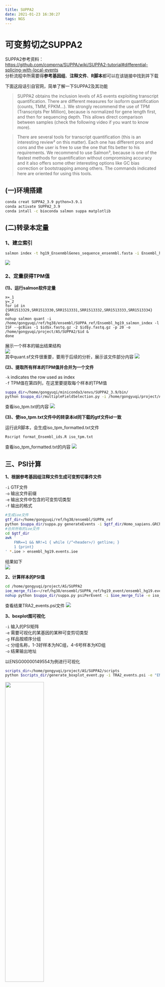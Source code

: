 ```yaml
---
title: SUPPA2
date: 2021-01-23 16:30:27
tags: NGS
---
```


<!--more-->

# 可变剪切之SUPPA2

SUPPA2参考资料：  
https://github.com/comprna/SUPPA/wiki/SUPPA2-tutorial#differential-splicing-with-local-events  
分析流程中所需要得**参考基因组**、**注释文件**、**R脚本**都可以在该链接中找到并下载

下面这段话引自官网，简单了解一下SUPPA2及其功能
> SUPPA2 obtains the inclusion levels of AS events exploiting transcript quantification. There are different measures for isoform quantification (counts, TMM, FPKM...). We strongly recommend the use of TPM (Transcripts Per Million), because is normalized for gene length first, and then for sequencing depth. This allows direct comparison between samples (check the following video if you want to know more).

> There are several tools for transcript quantification (this is an interesting review² on this matter). Each one has different pros and cons and the user is free to use the one that fits better to his requirements. We recommend to use Salmon³, because is one of the fastest methods for quantification without compromising accuracy and it also offers some other interesting options like GC bias correction or bootstrapping among others. The commands indicated here are oriented for using this tools.


## (一)环境搭建

```bash
conda creat SUPPA2_3.9 python=3.9.1
conda activate SUPPA2_3.9
conda intall -c bioconda salmon suppa matplotlib
```


## (二)转录本定量

### 1、建立索引
```bash
salmon index -t hg19_EnsenmblGenes_sequence_ensenmbl.fasta -i Ensembl_hg19_salmon_index
```
<img src="https://blog-image-host.oss-cn-shanghai.aliyuncs.com/gyqblog/hg19_salmon_index.JPG"/>

### 2、定量获得TPM值

**(1)、运行salmon软件定量**
```
x=_1
y=_2
for id in {SRR1513329,SRR1513330,SRR1513331,SRR1513332,SRR1513333,SRR1513334}
do
nohup salmon quant -i /home/gongyuqi/ref/hg38/ensembl/SUPPA_ref/Ensembl_hg19_salmon_index -l ISF --gcBias -1 $id$x.fastq.gz -2 $id$y.fastq.gz -p 20 -o /home/gongyuqi/project/AS/SUPPA2/$id &
done
```
展示一个样本的输出结果结构  
<img src="https://blog-image-host.oss-cn-shanghai.aliyuncs.com/gyqblog/tree_SRR1513329.JPG"/>  
其中quant.sf文件很重要，要用于后续的分析，展示该文件部分内容
<img src="https://blog-image-host.oss-cn-shanghai.aliyuncs.com/gyqblog/quant_df.JPG"/>

**(2)、提取所有样本的TPM值并合并为一个文件**

`-k` indicates the row used as index  
`-f` TPM值在第四列，在这里要提取每个样本的TPM值

```bash
suppa_dir=/home/gongyuqi/miniconda3/envs/SUPPA2_3.9/bin/
python $suppa_dir/multipleFieldSelection.py -i /home/gongyuqi/project/AS/SUPPA2/*/quant.sf -k 1 -f 4 -o /home/gongyuqi/project/AS/SUPPA2/iso_tpm.txt
```
查看iso_tpm.txt的内容
<img src="https://blog-image-host.oss-cn-shanghai.aliyuncs.com/gyqblog/iso_tmp_txt.JPG"/>

**(3)、使iso_tpm.txt文件中的转录本id同下载的gtf文件id一致**  

运行此R脚本，会生成iso_tpm_formatted.txt文件
```bash
Rscript format_Ensembl_ids.R iso_tpm.txt
```
查看iso_tpm_formatted.txt的内容
<img src="https://blog-image-host.oss-cn-shanghai.aliyuncs.com/gyqblog/iso_tmp_formatted_txt.JPG"/>


## 三、PSI计算

**1、根据参考基因组注释文件生成可变剪切事件文件**

`-i` GTF文件  
`-o` 输出文件前缀  
`-e` 输出文件中包含的可变剪切类型  
`-f` 输出的格式  

```bash
#生成ioe文件
gtf_dir=/home/gongyuqi/ref/hg38/ensembl/SUPPA_ref
python $suppa_dir/suppa.py generateEvents -i $gtf_dir/Homo_sapiens.GRCh37.75.formatted.gtf -o ensembl_hg19.events -e SE SS MX RI FL -f ioe
#合并所有的ioe文件
cd $gtf_dir
awk '
    FNR==1 && NR!=1 { while (/^<header>/) getline; }
    1 {print}
' *.ioe > ensembl_hg19.events.ioe
```
结果如下  
<img src="https://blog-image-host.oss-cn-shanghai.aliyuncs.com/gyqblog/ensembl_hg19.events.ioe.JPG"/>

**2、计算样本的PSI值**
```bash
cd /home/gongyuqi/project/AS/SUPPA2
ioe_merge_file=~/ref/hg38/ensembl/SUPPA_ref/hg19_event/ensembl_hg19.events.ioe
nohup python $suppa_dir/suppa.py psiPerEvent -i $ioe_merge_file -e iso_tpm_formatted.txt -o TRA2_events &
```
查看结果TRA2_events.psi文件
<img src="https://blog-image-host.oss-cn-shanghai.aliyuncs.com/gyqblog/TRA2_events.psi.JPG"/>

**3、boxplot图可视化**

`-i` 输入的PSI矩阵  
`-e` 需要可视化的某基因的某种可变剪切类型  
`-g` 样品按顺序分组  
`-c` 分组名称，1-3好样本为NC组，4-6号样本为KD组  
`-o` 结果输出地址  

以ENSG00000149554为例进行可视化
```bash
scripts_dir=/home/gongyuqi/project/AS/SUPPA2/scripts
python $scripts_dir/generate_boxplot_event.py -i TRA2_events.psi -e "ENSG00000149554;SE:chr11:125496728-125497502:125497725-125499127:+" -g 1-3,4-6 -c NC,KD -o ./
```
<img src="https://blog-image-host.oss-cn-shanghai.aliyuncs.com/gyqblog/boxplot_PSI.JPG" width="50%">


## 四、差异可变剪切分析

分组情况  
negative control siRNA ：SRR1513329,SRR1513330,SRR1513331   
TRA2A/B siRNA ：SRR1513332,SRR1513333,SRR1513334  

**1、分别构建两组的TPM和PSI文件**
```bash
$scripts_dir/split_file.R iso_tpm_formatted.txt SRR1513329,SRR1513330,SRR1513331 SRR1513332,SRR1513333,SRR1513334 TRA2_NC_iso.tpm TRA2_KD_iso.tpm -i
$scripts_dir/split_file.R TRA2_events.psi SRR1513329,SRR1513330,SRR1513331 SRR1513332,SRR1513333,SRR1513334 TRA2_NC_events.psi TRA2_KD_events.psi -e
```

**2、差异分析** 

`-m empirical` 选择empirical方法  
`-gc` 基因修正  
`--save_tpm_events` 参数的添加，会多生成一个
TRA2_diffSplice_avglogtpm.tab文件，是后续火山图可视化的输入文件之一

```bash
python $suppa_dir/suppa.py diffSplice -m empirical -gc -i $ioe_merge_file --save_tpm_events -p TRA2_KD_events.psi TRA2_NC_events.psi -e TRA2_KD_iso.tpm TRA2_NC_iso.tpm -o ./test/TRA2_diffSplice
```
差异分析生成下列3个文件  
<img src="https://blog-image-host.oss-cn-shanghai.aliyuncs.com/gyqblog/diffsplice.JPG"/>

```bash
cat TRA2_diffSplice.dpsi|grep "ENSG00000149554"|less -N
```
查看dpsi文件，以ENSG00000149554为例，分析结果中会显示这个基因不同的可变剪切类型在两种处理情况下的psi值及其显著性，红色箭头标记的可变剪切事件在两组中的差异是显著的(p_value<0.05)
<img src="https://blog-image-host.oss-cn-shanghai.aliyuncs.com/gyqblog/diffsplice_ENSG00000149554_mark.JPG"/>

**当然,上述可变剪切差异分析的结果还可以导入R中进行volcanoplot可视化分析，官网提供了具体的R脚本**  
可视化结果如下  
<img src="https://blog-image-host.oss-cn-shanghai.aliyuncs.com/gyqblog/volcano_plot.JPG" width="50%">


**总结：**  
1、技术路线：salmon定量获得各个样本的TPM值——> 合并样本——> 计算PSI值——> 可变剪切差异分析  
2、拿到最终的差异分析结果，提取出显著的差异可变剪切事件，写脚本将可变剪切事件的id转换成基因名，就得视觉上更友好的文件了。拿到这个文件开展后续的个性化分析。